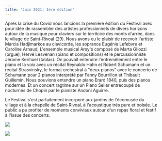 ```yaml
---
title: "Juin 2021: 1ère édition"
---
```


Après la crise du Covid nous lancions la première édition du Festival avec pour idée de rassembler des artistes professionnels de divers horizons autour de la musique pour claviers sur le territoire des monts d'arrée, dans le village de Saint-Rivoal (29). Nous avons eu le plaisir de recevoir l'artiste Marcia Hadjimarkos au clavicorde, les sopranos Eugénie Lefebvre et Caroline Arnaud, L'ensemble musical Arsy's composé de Marta Gliozzi (orgue),  Hervé Lesvenan (piano et compositions) et le percussionniste Jérome Kerihuel (tablas). On pouvait entendre l'entremêlement entre le piano et la voix avec un récital Reynaldo Hahn et Robert Schumann et un récital Strasvinsky, le format orchestral à "deux pianos" avec le concerto de Schumann pour 2 pianos interprété par Fanny Bourrillon et Thibault Guillemin. Nous pouvions entendre un piano Erard 1840, puis des pianos modernes. Et un concert ragtime sur un Piano Seiler entrecoupé de nocturnes de Chopin par le pianiste Andoni Aguirre.

Le Festival s'est parfaitement incorporé aux jardins de l'écomusée du village et à la chapelle de Saint-Rivoal, à l'acoustique très pure et boisée. Le public a pu profiter de moments conviviaux autour d'un repas floral et festif à l'issue des concerts. 

![](/img/2021/arsys-copie.jpeg)

![](/img/2021/marcia.jpeg)